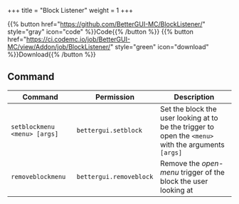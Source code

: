 +++
title = "Block Listener"
weight = 1
+++

{{% button href="https://github.com/BetterGUI-MC/BlockListener/" style="gray" icon="code" %}}Code{{% /button %}} {{% button href="https://ci.codemc.io/job/BetterGUI-MC/view/Addon/job/BlockListener/" style="green" icon="download" %}}Download{{% /button %}}

## Command
| Command | Permission | Description |
| --- | --- | --- |
| `setblockmenu <menu> [args]` | `bettergui.setblock` | Set the block the user looking at to be the trigger to open the `<menu>` with the arguments `[args]`
| `removeblockmenu` | `bettergui.removeblock` | Remove the *open-menu* trigger of the block the user looking at |
